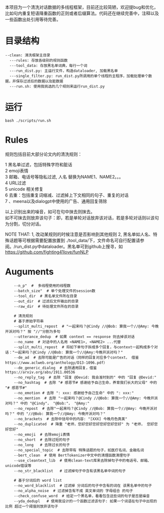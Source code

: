 本项目为一个清洗对话数据的多线程框架，目前还比较简陋，欢迎提bug和优化，比如句内重复短语降重函数的正则或者后缀算法。代码还在继续完善中，注释以及一些函数出处引用等待完善。

# 目录结构

    --clean: 清洗框架主目录  
      ---rules: 存放各级别的规则函数   
      ---tool_data: 存放黑名单词典，每行一个词  
      ---run_dist.py: 主运行文件，构造dataloader, 加载黑名单  
      ---single_filter.py: run_dist.py所调用的单个线程的主程序，加载处理单个数据，并保存过滤后的数据以及脏数据  
      ---run.sh: 使用我挑选的几个规则来运行run_dist.py   
      
# 运行

    bash ./scripts/run.sh

# Rules
规则包括目前大部分论文内的清洗规则：  

1 黑名单过滤，包括特殊字符和脏话  
2 emoji表情  
3 邮箱、电话号等隐私过滤, 人名 替换为NAME1、NAME2。。。  
4 URL过滤  
5 unicode 相关修复   
6 去重：包括重复词缩减、过滤掉上下文相同的句子、重复的对话   
7 、meena以及dialogpt中使用的广告、通用回复筛除   

以上识别出来的噪音，如可在句中抹去则抹去。  
如不可抹去则放弃该句子：即，若是单轮对话放弃该对话，若是多轮对话则以该句为分割，切分对话。  

NOTE THAT: 
1, 改动某规则的时候注意是否影响到其他规则
2, 黑名单如人名、特殊话题等可根据需要配置放置到 ./tool_data/下，文件命名可自行配置请参阅。/run_dist.py中dataloader。黑名单可到github上搜寻，如 https://github.com/fighting41love/funNLP 

# Auguments

        --n_p"  #  多线程使用的线程数
        --batch_size"  # 单个处理文件的session数
        --tool_dir  # 黑名单文件所在目录
        --out_dir  # 过滤后文件输出的目录
        --raw_dir  # 待处理文件所在的目录
        
        # 清洗规则
        # 基于原始字符串
        --split_multi_repost  # "一起来吗？@Cindy //@Bob: 算我一个//@Amy: 今晚开派对吗？" 按 "//"分割为多句
        --utterance_dedup  # 如果 context == response 则去掉该对话
        --no_name  # 对话中的人名用 <NAME1>, <NAME2> ...代替
        --split_multi_repost  # 将如下单句子拆成多个回复，与context一起构成多个对话："一起来吗？@Cindy //@Bob: 算我一个//@Amy:今晚开派对吗？"
        --de_ad  # 去除可能是广告的对话（同样的回复对应多个context， 借鉴 https://www.aclweb.org/anthology/D13-1096.pdf）
        --de_generic_dialog  # 去除通用回复，借鉴 https://arxiv.org/abs/1911.00536
        --no_reply_tag  # 去除 "回复 @Devid: 我会准时到的" 中的 "回复 @Devid:"
        --no_hashtag  # 去除 "# 感恩节# 感谢给予自己生命，养育我们长大的父母" 中的 "# 感恩节#"
        --no_emotion # 去除 ": xxx: 感谢给予自己生命" 中的 ": xxx:"
        --no_mention  # 去除 "一起来吗？@Cindy //@Bob: 算我一个//@Amy: 今晚开派对吗？" 中的 "@Cindy"， "@Bob:"， "@Amy:"
        --no_repost  # 去除"一起来吗？@Cindy //@Bob: 算我一个//@Amy: 今晚开派对吗？" 中的 "//@Bob: 算我一个//@Amy: 今晚开派对吗？"
        --no_brackets  # 去除中括号中的内容: "[XXX] 今晚月色真美"
        --no_duplicated  # 降重 "老师，您好您好您好您好您好您好" 为 "老师， 您好您好您好"
        --no_emoji  # 去除emoji表情
        --no_short  # 去除过短的句子
        --no_long   # 去除过长的句子
        --no_special_topic  # 去除带有 特殊话题的句子，如医疗名词、金融名词
        --bert_clean  # 使用 BertTokenizer中文中的清理函数清理句子
        --use_cleantext_lib  # 使用clean-text库来去除掉句子中的电话号、邮箱、unicode错误等
        --no_str_blacklist   # 过滤掉句子中含有该黑名单中词的句子
    
        # 基于分词后的 word list
        --no_word_blacklist  # 过滤掉 分词后的句子中含有的词在 该黑名单中的句子
        --no_alpha_noise  # 过滤掉含有不成 英文单词的 字母组合 的句子
        --check_confuse_word  # 给定一个黑名单，看看包含这些词的句子是否是噪音
        --yda_dedupl   # 使用我设计的一个函数过滤该句子: 如果一个词语在句子中出现的比例 超过一个阈值则放弃该句子